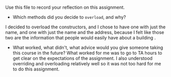 Use this file to record your reflection on this assignment.

- Which methods did you decide to `overload`, and why?

I decided to overload the constructors, and I chose to have one with just the name, and one with just the name and the address, because I felt like those two are the information that people would easily have about a building .
- What worked, what didn't, what advice would you give someone taking this course in the future?
What worked for me was to go to TA hours to get clear on the expectations of the assignment. I also understood overriding and overloading relatively well so it was not too hard for me to do this assignment.